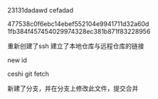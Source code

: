 23131dadawd cefadad

477538c0f6ebc14ebef552104e9941711d32a60d 
1fb384f457454029974328ec381b871f83228956


重新创建了ssh 建立了本地仓库与远程仓库的链接

new id


ceshi git fetch


新建了分支，并在分支上修改此文件，提交合并